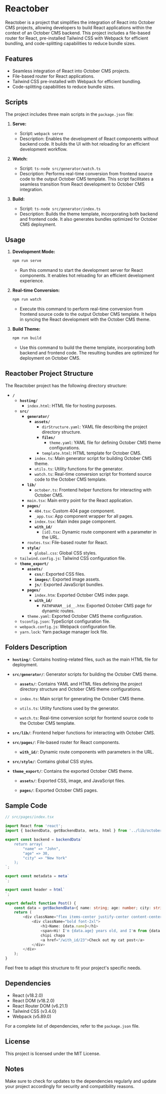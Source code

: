 # Reactober

Reactober is a project that simplifies the integration of React into October CMS projects, allowing developers to build React applications within the context of an October CMS backend. This project includes a file-based router for React, pre-installed Tailwind CSS with Webpack for efficient bundling, and code-splitting capabilities to reduce bundle sizes.

## Features

- Seamless integration of React into October CMS projects.
- File-based router for React applications.
- Tailwind CSS pre-installed with Webpack for efficient bundling.
- Code-splitting capabilities to reduce bundle sizes.

## Scripts

The project includes three main scripts in the `package.json` file:

1. **Serve:**
   - Script: `webpack serve`
   - Description: Enables the development of React components without backend code. It builds the UI with hot reloading for an efficient development workflow.

2. **Watch:**
   - Script: `ts-node src/generator/watch.ts`
   - Description: Performs real-time conversion from frontend source code to the output October CMS template. This script facilitates a seamless transition from React development to October CMS integration.

3. **Build:**
   - Script: `ts-node src/generator/index.ts`
   - Description: Builds the theme template, incorporating both backend and frontend code. It also generates bundles optimized for October CMS deployment.

## Usage

1. **Development Mode:**

   ```bash
   npm run serve
   ```

   - Run this command to start the development server for React components. It enables hot reloading for an efficient development experience.

2. **Real-time Conversion:**

   ```bash
   npm run watch
   ```

   - Execute this command to perform real-time conversion from frontend source code to the output October CMS template. It helps in syncing the React development with the October CMS theme.

3. **Build Theme:**

   ```bash
   npm run build
   ```

   - Use this command to build the theme template, incorporating both backend and frontend code. The resulting bundles are optimized for deployment on October CMS.

## Reactober Project Structure

The Reactober project has the following directory structure:

- **`/`**
  - **`hosting/`**
    - `index.html`: HTML file for hosting purposes.
  - **`src/`**
    - **`generator/`**
      - **`assets/`**
        - `dirStructure.yaml`: YAML file describing the project directory structure.
        - **`files/`**
          - `theme.yaml`: YAML file for defining October CMS theme configurations.
        - `template.html`: HTML template for October CMS.
      - `index.ts`: Main generator script for building October CMS theme.
      - `utils.ts`: Utility functions for the generator.
      - `watch.ts`: Real-time conversion script for frontend source code to the October CMS template.
    - **`lib/`**
      - `october.ts`: Frontend helper functions for interacting with October CMS.
    - `main.tsx`: Main entry point for the React application.
    - **`pages/`**
      - `404.tsx`: Custom 404 page component.
      - `_app.tsx`: App component wrapper for all pages.
      - `index.tsx`: Main index page component.
      - **`with_id/`**
        - `[id].tsx`: Dynamic route component with a parameter in the URL.
    - `routes.tsx`: File-based router for React.
    - **`style/`**
      - `global.css`: Global CSS styles.
  - `tailwind.config.js`: Tailwind CSS configuration file.
  - **`theme_export/`**
    - **`assets/`**
      - **`css/`**: Exported CSS files.
      - **`images/`**: Exported image assets.
      - **`js/`**: Exported JavaScript bundles.
    - **`pages/`**
      - `index.htm`: Exported October CMS index page.
      - **`with_id/`**
        - `PATHPARAM__id__.htm`: Exported October CMS page for dynamic routes.
    - `theme.yaml`: Exported October CMS theme configuration.
  - `tsconfig.json`: TypeScript configuration file.
  - `webpack.config.js`: Webpack configuration file.
  - `yarn.lock`: Yarn package manager lock file.

## Folders Description

- **`hosting/`**: Contains hosting-related files, such as the main HTML file for deployment.

- **`src/generator/`**: Generator scripts for building the October CMS theme.

  - **`assets/`**: Contains YAML and HTML files defining the project directory structure and October CMS theme configurations.

  - `index.ts`: Main script for generating the October CMS theme.

  - `utils.ts`: Utility functions used by the generator.

  - `watch.ts`: Real-time conversion script for frontend source code to the October CMS template.

- **`src/lib/`**: Frontend helper functions for interacting with October CMS.

- **`src/pages/`**: File-based router for React components.

  - **`with_id/`**: Dynamic route components with parameters in the URL.

- **`src/style/`**: Contains global CSS styles.

- **`theme_export/`**: Contains the exported October CMS theme.

  - **`assets/`**: Exported CSS, image, and JavaScript files.

  - **`pages/`**: Exported October CMS pages.

## Sample Code

```typescript
// src/pages/index.tsx

import React from 'react';
import { backendData, getBackendData, meta, html } from '../lib/october';

export const backend = backendData`
    return array(
        "name" => "John",
        "age" => 30,
        "city" => "New York"
    );
`;

export const metadata = meta`
`;

export const header = html`
`;

export default function Post() {
    const data = getBackendData<{ name: string; age: number; city: string }>();
    return (
        <div className="flex items-center justify-center content-center">
            <div className="bold font-2xl">
                <h1>Name: {data.name}</h1>
                <span>Hi! I'm {data.age} years old, and I'm from {data.city}</span>
                chipi chapa
                <a href="/with_id/23">Check out my cat post</a>
            </div>
        </div>
    );
}
```

Feel free to adapt this structure to fit your project's specific needs.

## Dependencies

- React (v18.2.0)
- React DOM (v18.2.0)
- React Router DOM (v6.21.1)
- Tailwind CSS (v3.4.0)
- Webpack (v5.89.0)

For a complete list of dependencies, refer to the `package.json` file.

## License

This project is licensed under the MIT License.

## Notes

Make sure to check for updates to the dependencies regularly and update your project accordingly for security and compatibility reasons.
